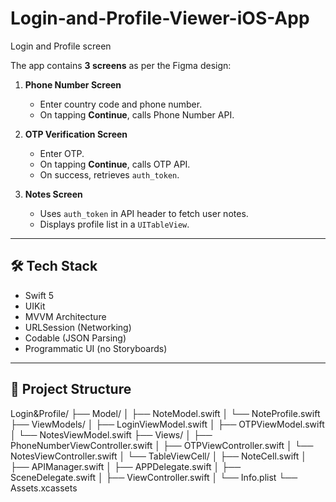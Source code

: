 # Login-and-Profile-Viewer-iOS-App
Login and Profile screen

The app contains **3 screens** as per the Figma design:

1. **Phone Number Screen**  
   - Enter country code and phone number.  
   - On tapping **Continue**, calls Phone Number API.

2. **OTP Verification Screen**  
   - Enter OTP.  
   - On tapping **Continue**, calls OTP API.  
   - On success, retrieves `auth_token`.

3. **Notes Screen**  
   - Uses `auth_token` in API header to fetch user notes.  
   - Displays profile list in a `UITableView`.

---

## 🛠️ Tech Stack

- Swift 5  
- UIKit  
- MVVM Architecture  
- URLSession (Networking)  
- Codable (JSON Parsing)  
- Programmatic UI (no Storyboards)  

---

## 📂 Project Structure

Login&Profile/
├── Model/
│ ├── NoteModel.swift
│ └── NoteProfile.swift
├── ViewModels/
│ ├── LoginViewModel.swift
│ ├── OTPViewModel.swift
│ └── NotesViewModel.swift
├── Views/
│ ├── PhoneNumberViewController.swift
│ ├── OTPViewController.swift
│ └── NotesViewController.swift
│ └── TableViewCell/
│     ├── NoteCell.swift
│ ├── APIManager.swift
│ ├── APPDelegate.swift
│ ├── SceneDelegate.swift
│ ├── ViewController.swift
│ └── Info.plist
└── Assets.xcassets
